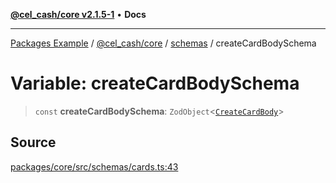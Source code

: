 [**@cel_cash/core v2.1.5-1**](../../README.md) • **Docs**

***

[Packages Example](../../../../README.md) / [@cel\_cash/core](../../README.md) / [schemas](../README.md) / createCardBodySchema

# Variable: createCardBodySchema

> `const` **createCardBodySchema**: `ZodObject`\<[`CreateCardBody`](../../index/type-aliases/CreateCardBody.md)\>

## Source

[packages/core/src/schemas/cards.ts:43](https://github.com/Pyxlab/celcash/blob/a34e89ae69c9dcb41ba66226cb05c8c8b83b7cf4/packages/core/src/schemas/cards.ts#L43)
